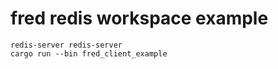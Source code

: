 # fred redis workspace example

``` shell
redis-server redis-server
cargo run --bin fred_client_example
```
